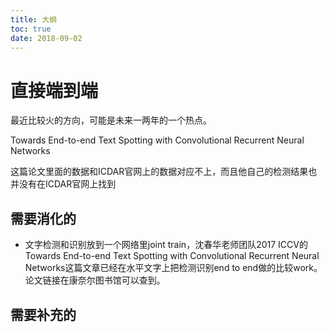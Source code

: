 ```yaml
---
title: 大纲
toc: true
date: 2018-09-02
---
```

# 直接端到端

最近比较火的方向，可能是未来一两年的一个热点。



Towards End-to-end Text Spotting with Convolutional Recurrent Neural Networks

这篇论文里面的数据和ICDAR官网上的数据对应不上，而且他自己的检测结果也并没有在ICDAR官网上找到






## 需要消化的

- 文字检测和识别放到一个网络里joint train，沈春华老师团队2017 ICCV的Towards End-to-end Text Spotting with Convolutional Recurrent Neural Networks这篇文章已经在水平文字上把检测识别end to end做的比较work。论文链接在康奈尔图书馆可以查到。


## 需要补充的
